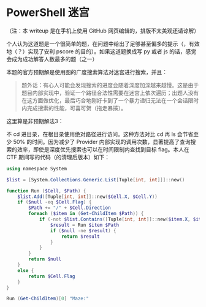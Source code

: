 # PowerShell 迷宫

（注：本 writeup 是在手机上使用 GitHub 网页编辑的，排版不太美观还请谅解）

个人认为这道题是一个很简单的题，在问题中给出了足够甚至偏多的提示（，有效地（？）实现了安利 pscore 的目的）。如果这道题换成写 py 或者 js 的话，感觉会成为成功解答人数最多的题（之一）

本题的官方预期解是使用图的广度搜索算法对迷宫进行搜索，并且：

> 题外话：有心人可能会发现搜索的进度会随着深度加深越来越慢。这是由于题目内部实现中，验证一个路径合法性需要在迷宫上依次遍历；出题人没有在这方面做优化，最后巧合地刚好卡到了一个暴力递归无法在一个会话限时内完成搜索的性能，可喜可贺（拖走暴揍）。

这里算是非预期解法3：

不 cd 进目录，在根目录使用绝对路径进行访问。这种方法对比 cd 再 ls 会节省至少 50% 的时间。因为减少了 Provider 内部实现的调用次数，显著提高了查询搜索的效率，即使是深度优先搜索也可以在时间限制内查找到目标 flag。本人在 CTF 期间写的代码（的清理后版本）如下：

```powershell
using namespace System

$list = [System.Collections.Generic.List[Tuple[int, int]]]::new()

function Run ($Cell, $Path) {
    $list.Add([Tuple[int, int]]::new($Cell.X, $Cell.Y))
    if ($null -eq $Cell.Flag) {
        $Path += "/" + $Cell.Direction
        foreach ($item in (Get-ChildItem $Path)) {
            if (-not $list.Contains([Tuple[int, int]]::new($item.X, $item.Y))) {
                $result = Run $item $Path
                if ($null -ne $result) {
                    return $result
                }
            }
        }
        return $null
    }
    else {
        return $Cell.Flag
    }
}

Run (Get-ChildItem)[0] "Maze:"
```
